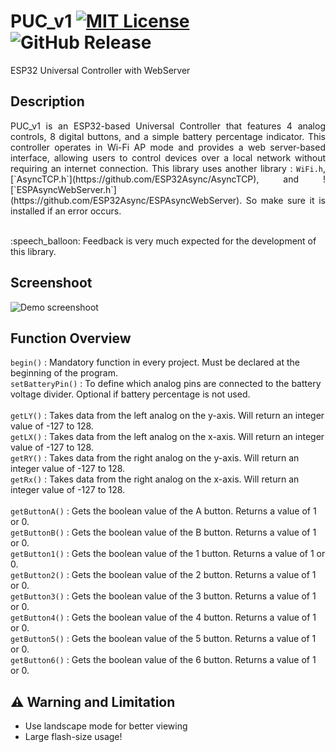 # PUC_v1 [![MIT License](https://img.shields.io/badge/License-MIT-green.svg)](https://choosealicense.com/licenses/mit/) ![GitHub Release](https://img.shields.io/github/v/release/PrasZ24/PUC_v1)


ESP32 Universal Controller with WebServer

## Description
<p align="justify">
PUC_v1 is an ESP32-based Universal Controller that features 4 analog controls, 8 digital buttons, and a simple battery percentage indicator. This controller operates in Wi-Fi AP mode and provides a web server-based interface, allowing users to control devices over a local network without requiring an internet connection. This library uses another library : <code>WiFi.h</code>,[`AsyncTCP.h`](https://github.com/ESP32Async/AsyncTCP), and ![`ESPAsyncWebServer.h`](https://github.com/ESP32Async/ESPAsyncWebServer). So make sure it is installed if an error occurs.<br/><br/></p>
:speech_balloon: Feedback is very much expected for the development of this library.

## Screenshoot
![Demo screenshoot](https://github.com/PrasZ24/PUC_v1/blob/main/Screenshoot/image.png?raw=true)

## Function Overview
`begin()` : Mandatory function in every project. Must be declared at the beginning of the program.<br/>
`setBatteryPin()` : To define which analog pins are connected to the battery voltage divider. Optional if battery percentage is not used.<br/><br/>
`getLY()` : Takes data from the left analog on the y-axis. Will return an integer value of -127 to 128.<br/>
`getLX()` : Takes data from the left analog on the x-axis. Will return an integer value of -127 to 128.<br/>
`getRY()` : Takes data from the right analog on the y-axis. Will return an integer value of -127 to 128.<br/>
`getRx()` : Takes data from the right analog on the x-axis. Will return an integer value of -127 to 128.<br/><br/>
`getButtonA()` : Gets the boolean value of the A button. Returns a value of 1 or 0.<br/>
`getButtonB()` : Gets the boolean value of the B button. Returns a value of 1 or 0. <br/>
`getButton1()` : Gets the boolean value of the 1 button. Returns a value of 1 or 0. <br/>
`getButton2()` : Gets the boolean value of the 2 button. Returns a value of 1 or 0. <br/>
`getButton3()` : Gets the boolean value of the 3 button. Returns a value of 1 or 0. <br/>
`getButton4()` : Gets the boolean value of the 4 button. Returns a value of 1 or 0. <br/>
`getButton5()` : Gets the boolean value of the 5 button. Returns a value of 1 or 0. <br/>
`getButton6()` : Gets the boolean value of the 6 button. Returns a value of 1 or 0. <br/>

## :warning: Warning and Limitation
* Use landscape mode for better viewing
* Large flash-size usage!
 

